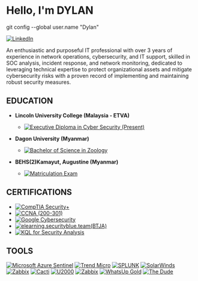 # Hello, I'm DYLAN

git config --global user.name "Dylan"

[![LinkedIn](https://img.shields.io/badge/LinkedIn-0077B5?style=for-the-badge&logo=linkedin&logoColor=white)](https://www.linkedin.com/in/arkar-ye-yint-aung/)

An enthusiastic and purposeful IT professional with over 3 years of experience in network operations, cybersecurity, and IT support, skilled in SOC analysis, incident response, and network monitoring, dedicated to leveraging technical expertise to protect organizational assets and mitigate cybersecurity risks with a proven record of implementing and maintaining robust security measures.



## EDUCATION
* **Lincoln University College (Malaysia - ETVA)**
  * [![Executive Diploma in Cyber Security (Present)](https://img.shields.io/badge/Executive%20Diploma%20in%20Cyber%20Security%20(Present)-0072C6?style=flat)](YourLinkHere)
    
* **Dagon University (Myanmar)**
  * [![Bachelor of Science in Zoology](https://img.shields.io/badge/Bachelor%20of%20Science%20in%20Zoology-0072C6?style=flat)](YourLinkHere)
    
* **BEHS(2)Kamayut, Augustine (Myanmar)**
  * [![Matriculation Exam](https://img.shields.io/badge/Matriculation%20Exam-0072C6?style=flat)](YourLinkHere)

## CERTIFICATIONS
* [![CompTIA Security+](https://img.shields.io/badge/-CompTIA%20Security%2B-red?style=flat&logo=CompTIA)](YourLinkHere)
* [![CCNA (200-301)](https://img.shields.io/badge/CCNA%20(200--301)-skyblue?style=flat&logo=cisco)](YourLinkHere)
* [![Google Cybersecurity](https://img.shields.io/badge/-Google%20Cybersecurity-green?style=flat&logo=Google)](YourLinkHere)
* [![elearning.securityblue.team(BTJA)](https://img.shields.io/badge/elearning.securityblue.team(BTJA)-darkblue?style=flat)](https://elearning.securityblue.team/BTJA)
* [![KQL for Security Analysis](https://img.shields.io/badge/-KQL%20for%20Security%20Analysis-blue?style=flat&logo=Microsoft)](YourLinkHere)

## TOOLS
[![Microsoft Azure Sentinel](https://img.shields.io/badge/Microsoft%20Azure%20Sentinel-0072C6?style=flat&logo=microsoft-azure)](YourLinkHere)
[![Trend Micro](https://img.shields.io/badge/Trend%20Micro-E2231A?style=flat&logo=trend-micro)](YourLinkHere)
[![SPLUNK](https://img.shields.io/badge/-SPLUNK-purple?style=flat&logo=Splunk)](YourLinkHere)
[![SolarWinds](https://img.shields.io/badge/SolarWinds-F29A00?style=flat&logo=solarwinds)](YourLinkHere)
[![Zabbix](https://img.shields.io/badge/-Zabbix-orange?style=flat&logo=Zabbix)](YourLinkHere)
[![Cacti](https://img.shields.io/badge/-Cacti-green?style=flat&logo=Cacti)](YourLinkHere)
[![U2000](https://img.shields.io/badge/U2000-0072C6?style=flat&logo=generic)](YourLinkHere)
[![Zabbix](https://img.shields.io/badge/Zabbix-DC382D?style=flat&logo=zabbix)](YourLinkHere)
[![WhatsUp Gold](https://img.shields.io/badge/WhatsUp%20Gold-FFD700?style=flat&logo=whatsUp)](YourLinkHere)
[![The Dude](https://img.shields.io/badge/The%20Dude-00BFFF?style=flat&logo=mikrotik)](YourLinkHere)
